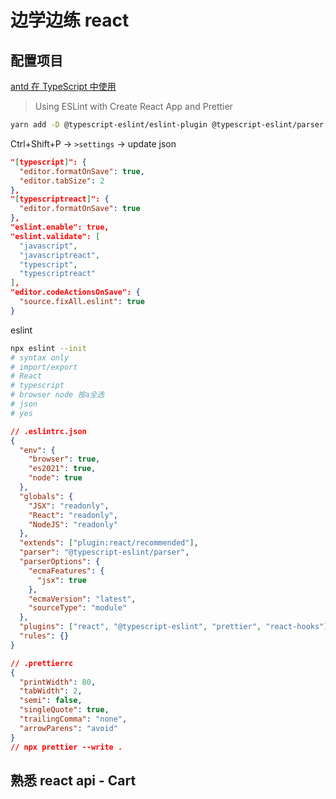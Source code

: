 # 边学边练 react

## 配置项目

[antd 在 TypeScript 中使用](https://ant.design/docs/react/use-in-typescript-cn)

> Using ESLint with Create React App and Prettier

```sh
yarn add -D @typescript-eslint/eslint-plugin @typescript-eslint/parser eslint-config-prettier eslint-config-react eslint-plugin-prettier prettier
```

Ctrl+Shift+P -> `>settings` -> update json

```json
"[typescript]": {
  "editor.formatOnSave": true,
  "editor.tabSize": 2
},
"[typescriptreact]": {
  "editor.formatOnSave": true
},
"eslint.enable": true,
"eslint.validate": [
  "javascript",
  "javascriptreact",
  "typescript",
  "typescriptreact"
],
"editor.codeActionsOnSave": {
  "source.fixAll.eslint": true
}
```

eslint

```sh
npx eslint --init
# syntax only
# import/export
# React
# typescript
# browser node 按a全选
# json
# yes
```

```json
// .eslintrc.json
{
  "env": {
    "browser": true,
    "es2021": true,
    "node": true
  },
  "globals": {
    "JSX": "readonly",
    "React": "readonly",
    "NodeJS": "readonly"
  },
  "extends": ["plugin:react/recommended"],
  "parser": "@typescript-eslint/parser",
  "parserOptions": {
    "ecmaFeatures": {
      "jsx": true
    },
    "ecmaVersion": "latest",
    "sourceType": "module"
  },
  "plugins": ["react", "@typescript-eslint", "prettier", "react-hooks"],
  "rules": {}
}

// .prettierrc
{
  "printWidth": 80,
  "tabWidth": 2,
  "semi": false,
  "singleQuote": true,
  "trailingComma": "none",
  "arrowParens": "avoid"
}
// npx prettier --write .
```


## 熟悉 react api - Cart

